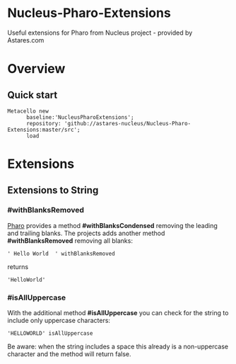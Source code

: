 # Nucleus-Pharo-Extensions
Useful extensions for Pharo from Nucleus project - provided by Astares.com

# Overview 
## Quick start

```Smalltalk
Metacello new
      baseline:'NucleusPharoExtensions';
      repository: 'github://astares-nucleus/Nucleus-Pharo-Extensions:master/src';
      load
```

# Extensions

## Extensions to String

### #withBlanksRemoved
[Pharo](http://www.pharo.org) provides a method **#withBlanksCondensed** removing the leading and trailing blanks. The projects adds another method **#withBlanksRemoved** removing all blanks:  
```Smalltalk
' Hello World  ' withBlanksRemoved 
```
returns
```
'HelloWorld'
```
### #isAllUppercase
With the additional method **#isAllUppercase** you can check for the string to include only uppercase characters:  
```Smalltalk
'HELLOWORLD' isAllUppercase
```
Be aware: when the string includes a space this already is a non-uppercase character and the method will return false.
